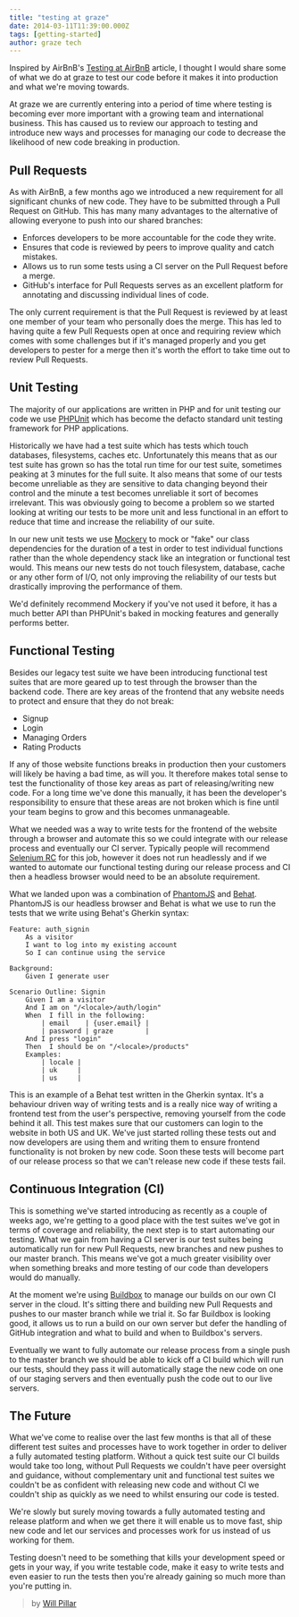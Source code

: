 ```yaml
---
title: "testing at graze"
date: 2014-03-11T11:39:00.000Z
tags: [getting-started]
author: graze tech
---
```


Inspired by AirBnB's [Testing at AirBnB](http://nerds.airbnb.com/testing-at-airbnb) article, I thought I would share some of what we do at graze to test our code before it makes it into production and what we're moving towards.

At graze we are currently entering into a period of time where testing is becoming ever more important with a growing team and international business. This has caused us to review our approach to testing and introduce new ways and processes for managing our code to decrease the likelihood of new code breaking in production.

## Pull Requests ##

As with AirBnB, a few months ago we introduced a new requirement for all significant chunks of new code. They have to be submitted through a Pull Request on GitHub. This has many many advantages to the alternative of allowing everyone to push into our shared branches:

- Enforces developers to be more accountable for the code they write.
- Ensures that code is reviewed by peers to improve quality and catch mistakes.
- Allows us to run some tests using a CI server on the Pull Request before a merge.
- GitHub's interface for Pull Requests serves as an excellent platform for annotating and discussing individual lines of code.

The only current requirement is that the Pull Request is reviewed by at least one member of your team who personally does the merge. This has led to having quite a few Pull Requests open at once and requiring review which comes with some challenges but if it's managed properly and you get developers to pester for a merge then it's worth the effort to take time out to review Pull Requests.

## Unit Testing ##

The majority of our applications are written in PHP and for unit testing our code we use [PHPUnit](http://phpunit.de/) which has become the defacto standard unit testing framework for PHP applications.

Historically we have had a test suite which has tests which touch databases, filesystems, caches etc. Unfortunately this means that as our test suite has grown so has the total run time for our test suite, sometimes peaking at 3 minutes for the full suite. It also means that some of our tests become unreliable as they are sensitive to data changing beyond their control and the minute a test becomes unreliable it sort of becomes irrelevant. This was obviously going to become a problem so we started looking at writing our tests to be more unit and less functional in an effort to reduce that time and increase the reliability of our suite.

In our new unit tests we use [Mockery](https://github.com/padraic/mockery) to mock or "fake" our class dependencies for the duration of a test in order to test individual functions rather than the whole dependency stack like an integration or functional test would. This means our new tests do not touch filesystem, database, cache or any other form of I/O, not only improving the reliability of our tests but drastically improving the performance of them.

We'd definitely recommend Mockery if you've not used it before, it has a much better API than PHPUnit's baked in mocking features and generally performs better.

## Functional Testing ##

Besides our legacy test suite we have been introducing functional test suites that are more geared up to test through the browser than the backend code. There are key areas of the frontend that any website needs to protect and ensure that they do not break:

- Signup
- Login
- Managing Orders
- Rating Products

If any of those website functions breaks in production then your customers will likely be having a bad time, as will you. It therefore makes total sense to test the functionality of those key areas as part of releasing/writing new code. For a long time we've done this manually, it has been the developer's responsibility to ensure that these areas are not broken which is fine until your team begins to grow and this becomes unmanageable.

What we needed was a way to write tests for the frontend of the website through a browser and automate this so we could integrate with our release process and eventually our CI server. Typically people will recommend [Selenium RC](http://docs.seleniumhq.org/projects/remote-control/) for this job, however it does not run headlessly and if we wanted to automate our functional testing during our release process and CI then a headless browser would need to be an absolute requirement.

What we landed upon was a combination of [PhantomJS](http://phantomjs.org/) and [Behat](http://behat.org/). PhantomJS is our headless browser and Behat is what we use to run the tests that we write using Behat's Gherkin syntax:

<?prettify?>
    Feature: auth_signin
        As a visitor
        I want to log into my existing account
        So I can continue using the service

    Background:
        Given I generate user

    Scenario Outline: Signin
        Given I am a visitor
        And I am on "/<locale>/auth/login"
        When  I fill in the following:
            | email    | {user.email} |
            | password | graze        |
        And I press "login"
        Then  I should be on "/<locale>/products"
        Examples:
            | locale |
            | uk     |
            | us     |

This is an example of a Behat test written in the Gherkin syntax. It's a behaviour driven way of writing tests and is a really nice way of writing a frontend test from the user's perspective, removing yourself from the code behind it all. This test makes sure that our customers can login to the website in both US and UK. We've just started rolling these tests out and now developers are using them and writing them to ensure frontend functionality is not broken by new code. Soon these tests will become part of our release process so that we can't release new code if these tests fail.

## Continuous Integration (CI) ##

This is something we've started introducing as recently as a couple of weeks ago, we're getting to a good place with the test suites we've got in terms of coverage and reliability, the next step is to start automating our testing. What we gain from having a CI server is our test suites being automatically run for new Pull Requests, new branches and new pushes to our master branch. This means we've got a much greater visibility over when something breaks and more testing of our code than developers would do manually.

At the moment we're using [Buildbox](http://buildbox.io) to manage our builds on our own CI server in the cloud. It's sitting there and building new Pull Requests and pushes to our master branch while we trial it. So far Buildbox is looking good, it allows us to run a build on our own server but defer the handling of GitHub integration and what to build and when to Buildbox's servers.

Eventually we want to fully automate our release process from a single push to the master branch we should be able to kick off a CI build which will run our tests, should they pass it will automatically stage the new code on one of our staging servers and then eventually push the code out to our live servers.


## The Future ##

What we've come to realise over the last few months is that all of these different test suites and processes have to work together in order to deliver a fully automated testing platform. Without a quick test suite our CI builds would take too long, without Pull Requests we couldn't have peer oversight and guidance, without complementary unit and functional test suites we couldn't be as confident with releasing new code and without CI we couldn't ship as quickly as we need to whilst ensuring our code is tested.

We're slowly but surely moving towards a fully automated testing and release platform and when we get there it will enable us to move fast, ship new code and let our services and processes work for us instead of us working for them.

Testing doesn't need to be something that kills your development speed or gets in your way, if you write testable code, make it easy to write tests and even easier to run the tests then you're already gaining so much more than you're putting in.

> by [Will Pillar](https://github.com/wpillar)

